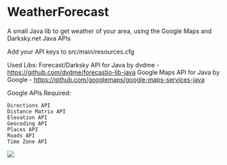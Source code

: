 # WeatherForecast
A small Java lib to get weather of your area, using the Google Maps and Darksky.net Java APIs

Add your API keys to src/main/resources.cfg

Used Libs: 
   Forecast/Darksky API for Java by dvdme - https://github.com/dvdme/forecastio-lib-java
   Google Maps API for Java by Google - https://github.com/googlemaps/google-maps-services-java


Google APIs Required:

    Directions API
    Distance Matrix API
    Elevation API
    Geocoding API
    Places API
    Roads API
    Time Zone API

[![](https://jitpack.io/v/FlohBauch/Darksky-feat-GoogleMaps.svg)](https://jitpack.io/#FlohBauch/Darksky-feat-GoogleMaps)
